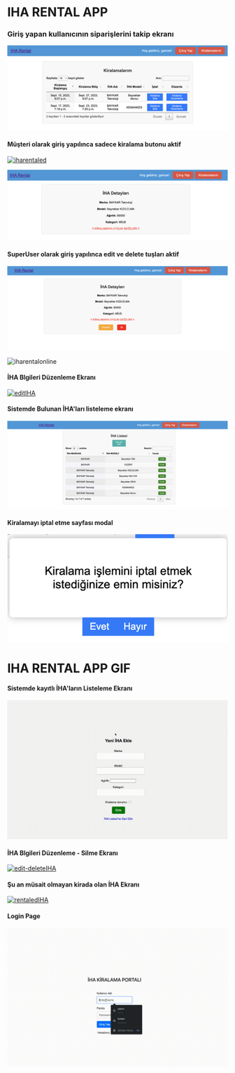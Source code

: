 # IHA RENTAL APP

### Giriş yapan kullanıcının siparişlerini takip ekranı 
[![N|Kiralamalarım](https://github.com/GamzeEbru/rentalProject/blob/main/static/img/Listrentals.png)](https://github.com/GamzeEbru/rentalProject/blob/main/static/img/Listrentals.png)

#### Müşteri olarak giriş yapılınca sadece kiralama butonu aktif

[![iharentaled](https://github.com/GamzeEbru/rentalProject/blob/main/static/img/customer%C4%B0haDetails.png)](https://github.com/GamzeEbru/rentalProject/blob/main/static/img/customer%C4%B0haDetails.png)

[![iharentaled](https://github.com/GamzeEbru/rentalProject/blob/main/static/img/ihadetailcustomer.png)](https://github.com/GamzeEbru/rentalProject/blob/main/static/img/ihadetailcustomer.png)


#### SuperUser olarak giriş yapılınca edit ve delete tuşları aktif
[![iharentaled](https://github.com/GamzeEbru/rentalProject/blob/main/static/img/ihaDetaylari_kirali.png)](https://github.com/GamzeEbru/rentalProject/blob/main/static/img/ihaDetaylari_kirali.png)

![iharentalonline](https://github.com/GamzeEbru/rentalProject/blob/main/static/img/ihaDetaylari_m%C3%BCsait.png)

#### İHA Blgileri Düzenleme Ekranı 
[![editIHA](https://github.com/GamzeEbru/rentalProject/blob/main/static/img/ihaD%C3%BCzenle.png)](https://github.com/GamzeEbru/rentalProject/blob/main/static/img/ihaD%C3%BCzenle.png)
 
#### Sistemde Bulunan İHA'ları listeleme ekranı 
[![listIHA](https://github.com/GamzeEbru/rentalProject/blob/main/static/img/ihaListeleme.png)](https://github.com/GamzeEbru/rentalProject/blob/main/static/img/ihaListeleme.png)
 
#### Kiralamayı iptal etme sayfası modal
[![cancelRentalModal](https://github.com/GamzeEbru/rentalProject/blob/main/static/img/kiralamaIptal.png)](https://github.com/GamzeEbru/rentalProject/blob/main/static/img/kiralamaIptal.png)
 
# IHA RENTAL APP GIF

#### Sistemde kayıtlı İHA'ların Listeleme Ekranı 
![newIHAadd](https://github.com/GamzeEbru/rentalProject/blob/main/static/img/addNewIha.gif)

#### İHA Blgileri Düzenleme - Silme Ekranı 
[![edit-deleteIHA](https://github.com/GamzeEbru/rentalProject/blob/main/static/img/iha_edit-delete.gif)](https://github.com/GamzeEbru/rentalProject/blob/main/static/img/iha_edit-delete.gif)
 
#### Şu an müsait olmayan kirada olan İHA Ekranı 
[![rentaledIHA](https://github.com/GamzeEbru/rentalProject/blob/main/static/img/kiralanan%C4%B0ha.gif)](https://github.com/GamzeEbru/rentalProject/blob/main/static/img/kiralanan%C4%B0ha.gif)
 
#### Login Page
[![LoginPage](https://github.com/GamzeEbru/rentalProject/blob/main/static/img/loginPage.gif)](https://github.com/GamzeEbru/rentalProject/blob/main/static/img/loginPage.gif)
